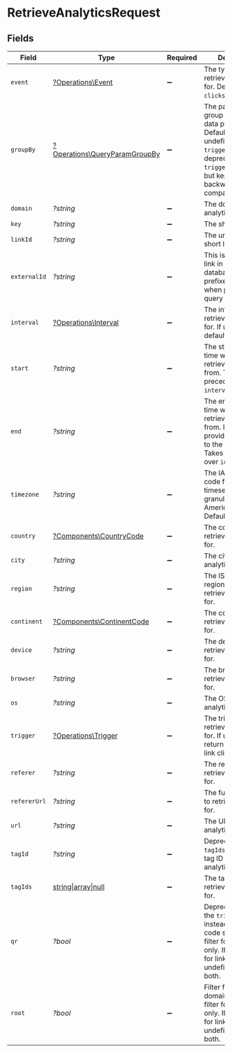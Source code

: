 # RetrieveAnalyticsRequest


## Fields

| Field                                                                                                                                                                                    | Type                                                                                                                                                                                     | Required                                                                                                                                                                                 | Description                                                                                                                                                                              | Example                                                                                                                                                                                  |
| ---------------------------------------------------------------------------------------------------------------------------------------------------------------------------------------- | ---------------------------------------------------------------------------------------------------------------------------------------------------------------------------------------- | ---------------------------------------------------------------------------------------------------------------------------------------------------------------------------------------- | ---------------------------------------------------------------------------------------------------------------------------------------------------------------------------------------- | ---------------------------------------------------------------------------------------------------------------------------------------------------------------------------------------- |
| `event`                                                                                                                                                                                  | [?Operations\Event](../../Models/Operations/Event.md)                                                                                                                                    | :heavy_minus_sign:                                                                                                                                                                       | The type of event to retrieve analytics for. Defaults to `clicks`.                                                                                                                       |                                                                                                                                                                                          |
| `groupBy`                                                                                                                                                                                | [?Operations\QueryParamGroupBy](../../Models/Operations/QueryParamGroupBy.md)                                                                                                            | :heavy_minus_sign:                                                                                                                                                                       | The parameter to group the analytics data points by. Defaults to `count` if undefined. Note that `trigger` is deprecated (use `triggers` instead), but kept for backwards compatibility. |                                                                                                                                                                                          |
| `domain`                                                                                                                                                                                 | *?string*                                                                                                                                                                                | :heavy_minus_sign:                                                                                                                                                                       | The domain to filter analytics for.                                                                                                                                                      |                                                                                                                                                                                          |
| `key`                                                                                                                                                                                    | *?string*                                                                                                                                                                                | :heavy_minus_sign:                                                                                                                                                                       | The short link slug.                                                                                                                                                                     |                                                                                                                                                                                          |
| `linkId`                                                                                                                                                                                 | *?string*                                                                                                                                                                                | :heavy_minus_sign:                                                                                                                                                                       | The unique ID of the short link on Dub.                                                                                                                                                  |                                                                                                                                                                                          |
| `externalId`                                                                                                                                                                             | *?string*                                                                                                                                                                                | :heavy_minus_sign:                                                                                                                                                                       | This is the ID of the link in the your database. Must be prefixed with 'ext_' when passed as a query parameter.                                                                          |                                                                                                                                                                                          |
| `interval`                                                                                                                                                                               | [?Operations\Interval](../../Models/Operations/Interval.md)                                                                                                                              | :heavy_minus_sign:                                                                                                                                                                       | The interval to retrieve analytics for. If undefined, defaults to 24h.                                                                                                                   |                                                                                                                                                                                          |
| `start`                                                                                                                                                                                  | *?string*                                                                                                                                                                                | :heavy_minus_sign:                                                                                                                                                                       | The start date and time when to retrieve analytics from. Takes precedence over `interval`.                                                                                               |                                                                                                                                                                                          |
| `end`                                                                                                                                                                                    | *?string*                                                                                                                                                                                | :heavy_minus_sign:                                                                                                                                                                       | The end date and time when to retrieve analytics from. If not provided, defaults to the current date. Takes precedence over `interval`.                                                  |                                                                                                                                                                                          |
| `timezone`                                                                                                                                                                               | *?string*                                                                                                                                                                                | :heavy_minus_sign:                                                                                                                                                                       | The IANA time zone code for aligning timeseries granularity (e.g. America/New_York). Defaults to UTC.                                                                                    | America/New_York                                                                                                                                                                         |
| `country`                                                                                                                                                                                | [?Components\CountryCode](../../Models/Components/CountryCode.md)                                                                                                                        | :heavy_minus_sign:                                                                                                                                                                       | The country to retrieve analytics for.                                                                                                                                                   |                                                                                                                                                                                          |
| `city`                                                                                                                                                                                   | *?string*                                                                                                                                                                                | :heavy_minus_sign:                                                                                                                                                                       | The city to retrieve analytics for.                                                                                                                                                      | New York                                                                                                                                                                                 |
| `region`                                                                                                                                                                                 | *?string*                                                                                                                                                                                | :heavy_minus_sign:                                                                                                                                                                       | The ISO 3166-2 region code to retrieve analytics for.                                                                                                                                    |                                                                                                                                                                                          |
| `continent`                                                                                                                                                                              | [?Components\ContinentCode](../../Models/Components/ContinentCode.md)                                                                                                                    | :heavy_minus_sign:                                                                                                                                                                       | The continent to retrieve analytics for.                                                                                                                                                 |                                                                                                                                                                                          |
| `device`                                                                                                                                                                                 | *?string*                                                                                                                                                                                | :heavy_minus_sign:                                                                                                                                                                       | The device to retrieve analytics for.                                                                                                                                                    | Desktop                                                                                                                                                                                  |
| `browser`                                                                                                                                                                                | *?string*                                                                                                                                                                                | :heavy_minus_sign:                                                                                                                                                                       | The browser to retrieve analytics for.                                                                                                                                                   | Chrome                                                                                                                                                                                   |
| `os`                                                                                                                                                                                     | *?string*                                                                                                                                                                                | :heavy_minus_sign:                                                                                                                                                                       | The OS to retrieve analytics for.                                                                                                                                                        | Windows                                                                                                                                                                                  |
| `trigger`                                                                                                                                                                                | [?Operations\Trigger](../../Models/Operations/Trigger.md)                                                                                                                                | :heavy_minus_sign:                                                                                                                                                                       | The trigger to retrieve analytics for. If undefined, return both QR and link clicks.                                                                                                     |                                                                                                                                                                                          |
| `referer`                                                                                                                                                                                | *?string*                                                                                                                                                                                | :heavy_minus_sign:                                                                                                                                                                       | The referer to retrieve analytics for.                                                                                                                                                   | google.com                                                                                                                                                                               |
| `refererUrl`                                                                                                                                                                             | *?string*                                                                                                                                                                                | :heavy_minus_sign:                                                                                                                                                                       | The full referer URL to retrieve analytics for.                                                                                                                                          | https://dub.co/blog                                                                                                                                                                      |
| `url`                                                                                                                                                                                    | *?string*                                                                                                                                                                                | :heavy_minus_sign:                                                                                                                                                                       | The URL to retrieve analytics for.                                                                                                                                                       |                                                                                                                                                                                          |
| `tagId`                                                                                                                                                                                  | *?string*                                                                                                                                                                                | :heavy_minus_sign:                                                                                                                                                                       | Deprecated. Use `tagIds` instead. The tag ID to retrieve analytics for.                                                                                                                  |                                                                                                                                                                                          |
| `tagIds`                                                                                                                                                                                 | [string\|array\|null](../../Models/Operations/RetrieveAnalyticsQueryParamTagIds.md)                                                                                                      | :heavy_minus_sign:                                                                                                                                                                       | The tag IDs to retrieve analytics for.                                                                                                                                                   |                                                                                                                                                                                          |
| `qr`                                                                                                                                                                                     | *?bool*                                                                                                                                                                                  | :heavy_minus_sign:                                                                                                                                                                       | Deprecated. Use the `trigger` field instead. Filter for QR code scans. If true, filter for QR codes only. If false, filter for links only. If undefined, return both.                    |                                                                                                                                                                                          |
| `root`                                                                                                                                                                                   | *?bool*                                                                                                                                                                                  | :heavy_minus_sign:                                                                                                                                                                       | Filter for root domains. If true, filter for domains only. If false, filter for links only. If undefined, return both.                                                                   |                                                                                                                                                                                          |
